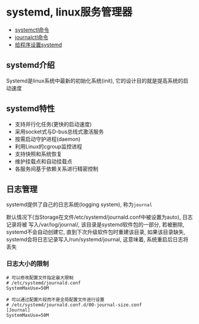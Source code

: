 # systemd, linux服务管理器

+ [systemctl命令](/common/systemd/systemctl.md)
+ [journalctl命令](/common/systemd/journalctl.md)
+ [给程序设置systemd](https://github.com/HudsonWu/linuxStudying/tree/master/common/systemd/service)

## systemd介绍

Systemd是linux系统中最新的初始化系统(init), 它的设计目的就是提高系统的启动速度

## systemd特性

+ 支持并行化任务(更快的启动速度)
+ 采用socket式与D-bus总线式激活服务
+ 按需启动守护进程(daemon)
+ 利用Linux的cgroup监控进程
+ 支持快照和系统恢复
+ 维护挂载点和自动挂载点
+ 各服务间基于依赖关系进行精密控制

## 日志管理

systemd提供了自己的日志系统(logging system), 称为`journal`

默认情况下(当Storage在文件/etc/systemd/journald.conf中被设置为auto), 日志记录将被
写入/var/log/journal/, 该目录是systemd软件包的一部分, 若被删除, systemd不会自动创建它, 
直到下次升级软件包时重建该目录, 如果该目录缺失, systemd会将日志记录写入/run/systemd/journal,
这意味着, 系统重启后日志将丢失

### 日志大小的限制

```
# 可以修改配置文件指定最大限制
# /etc/systemd/journald.conf
SystemMaxUse=50M

# 可以通过配置片段而不是全局配置文件进行设置
# /etc/systemd/journald.conf.d/00-journal-size.conf
[Journal]
SystemMaxUse=50M
```
